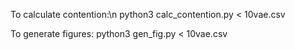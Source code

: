 To calculate contention:\n
    python3 calc_contention.py < 10vae.csv
    
To generate figures:
    python3 gen_fig.py < 10vae.csv
